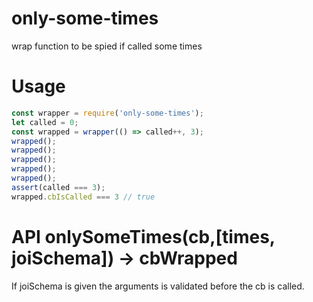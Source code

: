# only-some-times
wrap function to be spied if called some times

# Usage

```js
const wrapper = require('only-some-times');
let called = 0;
const wrapped = wrapper(() => called++, 3);
wrapped();
wrapped();
wrapped();
wrapped();
wrapped();
assert(called === 3);
wrapped.cbIsCalled === 3 // true
```

# API onlySomeTimes(cb,[times, joiSchema]) -> cbWrapped

If joiSchema is given the arguments is validated before the cb is called.